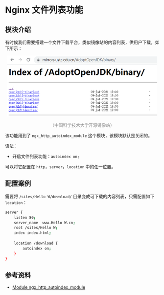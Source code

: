 # Nginx 文件列表功能

## 模块介绍

有时候我们需要搭建一个文件下载平台，类似镜像站的内容列表，供用户下载，如下所示：

<div style="text-align: center;">
  <img src="./assets/mirrors-of-ustc.png" height="200" alt="中国科学技术大学开源镜像站">
  <p style="text-align: center; color: #888;">（中国科学技术大学开源镜像站）</p>
</div>

该功能用到了 `ngx_http_autoindex_module` 这个模块，该模块默认是关闭的。

语法：

* 开启文件列表功能：`autoindex on;`

可以将它配置在 `http`，`server`，`location` 中的任一位置。

## 配置案例

需要将 `/sites/Hello W/download/` 目录变成可下载的内容列表，只需配置如下 `location`：

```bash {8}
server {
    listen 80;
    server_name  www.Hello W.cn;
    root /sites/Hello W;
    index index.html;

    location /download {
        autoindex on;
    }
}
```

## 参考资料

* [Module ngx_http_autoindex_module](https://nginx.org/en/docs/http/ngx_http_autoindex_module.html "Module ngx_http_autoindex_module")


